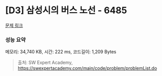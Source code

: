 # [D3] 삼성시의 버스 노선 - 6485 

[문제 링크](https://swexpertacademy.com/main/code/problem/problemDetail.do?contestProbId=AWczm7QaACgDFAWn) 

### 성능 요약

메모리: 34,740 KB, 시간: 222 ms, 코드길이: 1,209 Bytes



> 출처: SW Expert Academy, https://swexpertacademy.com/main/code/problem/problemList.do